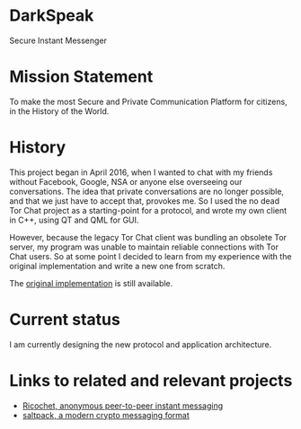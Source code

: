 # DarkSpeak

Secure Instant Messenger

# Mission Statement

To make the most Secure and Private Communication Platform for citizens, in the History of the World.

# History

This project began in April 2016, when I wanted to chat with my friends without Facebook, Google, NSA or anyone else overseeing our conversations. The idea that private conversations are no longer possible, and that we just have to accept that, provokes me. So I used the no dead Tor Chat project as a starting-point for a protocol, and wrote my own client in C++, using QT and QML for GUI.

However, because the legacy Tor Chat client was bundling an obsolete Tor server, my program was unable to maintain reliable connections with Tor Chat users. So at some point I decided to learn from my experience with the original implementation and write a new one from scratch.

The [original implementation](https://github.com/jgaa/darkspeak/tree/original-impl-torchat-prot) is still available.

# Current status

I am currently designing the new protocol and application architecture.


# Links to related and relevant projects
 - [Ricochet, anonymous peer-to-peer instant messaging](https://github.com/ricochet-im/ricochet)
 - [saltpack, a modern crypto messaging format](https://saltpack.org/)

